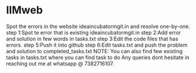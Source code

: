 # IIMweb
Spot the errors in the website ideaincubatormgit.in and resolve one-by-one.
step 1:Spot te error that is existing ideaincubatormgit.in
step 2:Add error and solution in few words in tasks.txt
step 3:Edit the code files that has errors.
step 5:Push it into github
step 6:Edit tasks.txt and push the problem and solution to completed_tasks.txt
NOTE: You can also find few existing tasks in tasks.txt where you can find task to do
Any queries dont hesitate in reaching out me at whatsapp @ 7382716107.
